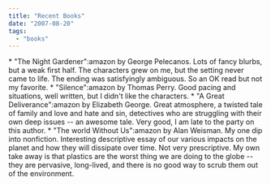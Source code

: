 ```yaml
---
title: "Recent Books"
date: "2007-08-20"
tags: 
  - "books"
---
```


\* "The Night Gardener":amazon by George Pelecanos. Lots of fancy blurbs, but a weak first half. The characters grew on me, but the setting never came to life. The ending was satisfyingly ambiguous. So an OK read but not my favorite. \* "Silence":amazon by Thomas Perry. Good pacing and situations, well written, but I didn't like the characters. \* "A Great Deliverance":amazon by Elizabeth George. Great atmosphere, a twisted tale of family and love and hate and sin, detectives who are struggling with their own deep issues -- an awesome tale. Very good, I am late to the party on this author. \* "The world Without Us":amazon by Alan Weisman. My one dip into nonfiction. Interesting descriptive essay of our various impacts on the planet and how they will dissipate over time. Not very prescriptive. My own take away is that plastics are the worst thing we are doing to the globe -- they are pervasive, long-lived, and there is no good way to scrub them out of the environment.
